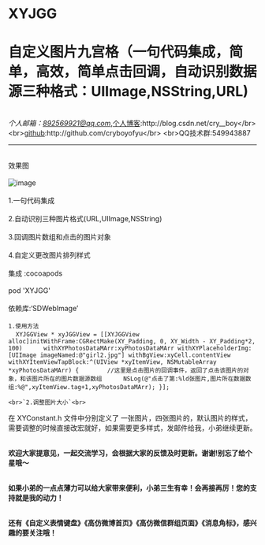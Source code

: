 # XYJGG
自定义图片九宫格（一句代码集成，简单，高效，简单点击回调，自动识别数据源三种格式：UIImage,NSString,URL) 
===
 <br>*个人邮箱：892569921@qq.com*,[个人博客](http://blog.csdn.net/cry__boy"悬停显示"):http://blog.csdn.net/cry__boy</br>
 <br>[github](http://github.com/cryboyofyu"):http://github.com/cryboyofyu</br>
 <br>QQ技术群:549943887</br>
 ____
 <br>效果图</br>
 <br>![image](https://github.com/cryboyofyu/XYJGG/blob/master/XYCustomJGGExample/XYCustomJGGExample/XYClasses/XYTestImgs/XYJGG.gif)</br>
 <br>1.一句代码集成</br>
 <br>2.自动识别三种图片格式(URL,UIImage,NSString)</br>
 <br>3.回调图片数组和点击的图片对象</br>
 <br>4.自定义更改图片排列样式</br>
 <br> 集成 :cocoapods <br/>
 <br> pod 'XYJGG'<br/>
 <br>依赖库:‘SDWebImage’<br/>
 <br>`1.使用方法`<br/>
   ``` 
   XYJGGView * xyJGGView = [[XYJGGView alloc]initWithFrame:CGRectMake(XY_Padding, 0, XY_Width - XY_Padding*2, 100)      withXYPhotosDataMArr:xyPhotosDataMArr withXYPlaceholderImg:[UIImage imageNamed:@"girl2.jpg"] withBgView:xyCell.contentView    withXYItemViewTapBlock:^(UIView *xyItemView, NSMutableArray *xyPhotosDataMArr) {
        //这里是点击图片的回调事件，返回了点击该图片的对象，和该图片所在的图片数据源数组
      NSLog(@"点击了第:%ld张图片,图片所在数据数组:%@",xyItemView.tag+1,xyPhotosDataMArr);
    }];
    ```
    
    <br>`2.调整图片大小`<br>
在 XYConstant.h 文件中分别定义了 一张图片，四张图片的，默认图片的样式，需要调整的时候直接改宏就好，如果需要更多样式，发邮件给我，小弟继续更新。

   <br>**欢迎大家提意见，一起交流学习，会根据大家的反馈及时更新。谢谢!别忘了给个星哦～**<br/>
   
   <br>**如果小弟的一点点薄力可以给大家带来便利，小弟三生有幸！会再接再厉！您的支持就是我的动力！**<br/>
   
   <br>**还有《自定义表情键盘》《高仿微博首页》《高仿微信群组页面》《消息角标》，感兴趣的要关注哦！**<br/>
